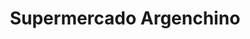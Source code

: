 ---
title: "Supermercado Argenchino"
url: /ciudad-autonoma-de-buenos-aires/supermercado-argenchino-avenida-de-los-corrales/
shop: supermercado
---
